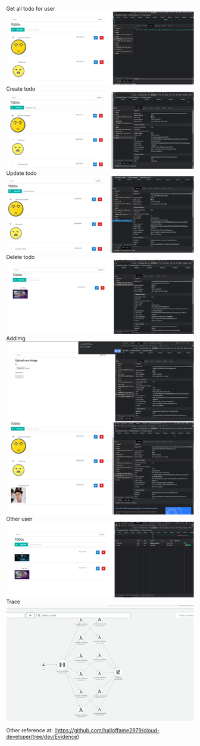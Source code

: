Get all todo for user
![Get](https://github.com/halloffame2979/cloud-developer/blob/dev/Evidence/getTodo.PNG)
Create todo
![Post](https://github.com/halloffame2979/cloud-developer/blob/dev/Evidence/creatTodo.PNG)
Update todo
![Patch](https://github.com/halloffame2979/cloud-developer/blob/dev/Evidence/updateTodo.PNG)
Delete todo
![Delete](https://github.com/halloffame2979/cloud-developer/blob/dev/Evidence/deleteTodo.PNG)
AddImg
![AddImg](https://github.com/halloffame2979/cloud-developer/blob/dev/Evidence/add%20image(0).PNG)
![AddImg](https://github.com/halloffame2979/cloud-developer/blob/dev/Evidence/add%20image(1).PNG)
Other user
![OtherUser](https://github.com/halloffame2979/cloud-developer/blob/dev/Evidence/otherUser.PNG)
Trace
![Trace](https://github.com/halloffame2979/cloud-developer/blob/dev/Evidence/tracing.PNG)

Other reference at: (https://github.com/halloffame2979/cloud-developer/tree/dev/Evidence)


